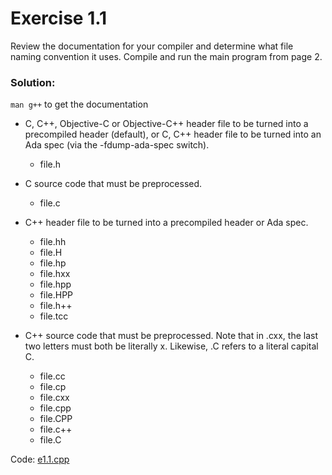 # Exercise 1.1
Review the documentation for your compiler and determine what file naming convention it uses. Compile and run the main program from page 2.

### Solution:
`man g++` to get the documentation

- C, C++, Objective-C or Objective-C++ header file to be turned into a precompiled header (default), or C, C++ header file to be turned into an Ada spec (via the -fdump-ada-spec switch).
    - file.h

- C source code that must be preprocessed.
    - file.c

- C++ header file to be turned into a precompiled header or Ada spec.
    - file.hh
    - file.H
    - file.hp
    - file.hxx
    - file.hpp
    - file.HPP
    - file.h++
    - file.tcc

- C++ source code that must be preprocessed.  Note that in .cxx, the last two letters must both be literally x.  Likewise, .C refers to a literal capital C.
    - file.cc
    - file.cp
    - file.cxx
    - file.cpp
    - file.CPP
    - file.c++
    - file.C

Code: [e1.1.cpp](../app/e1.1.cpp)